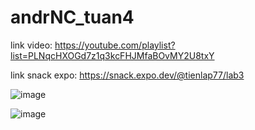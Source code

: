 # andrNC_tuan4

link video: https://youtube.com/playlist?list=PLNqcHXOGd7z1q3kcFHJMfaBOvMY2U8txY

link snack expo: https://snack.expo.dev/@tienlap77/lab3

![image](https://user-images.githubusercontent.com/84888450/201461594-25ea06fe-2227-4f65-9ff6-6d382f9e5a6d.png)


![image](https://user-images.githubusercontent.com/84888450/201461611-9a1a9c0f-7a40-4d2f-9387-5f66f7f3f927.png)



